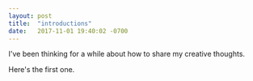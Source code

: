 ```yaml
---
layout: post
title:  "introductions"
date:   2017-11-01 19:40:02 -0700
---
```


I've been thinking for a while about how to share my creative thoughts.

Here's the first one.
